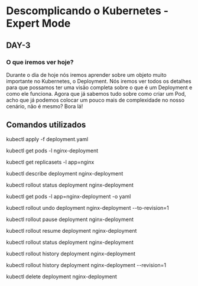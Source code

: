 # Descomplicando o Kubernetes - Expert Mode

## DAY-3

### O que iremos ver hoje?

Durante o dia de hoje nós iremos aprender sobre um objeto muito importante no Kubernetes, o Deployment. Nós iremos ver todos os detalhes para que possamos ter uma visão completa sobre o que é um Deployment e como ele funciona. Agora que já sabemos tudo sobre como criar um Pod, acho que já podemos colocar um pouco mais de complexidade no nosso cenário, não é mesmo? Bora lá!  

## Comandos utilizados

<p>kubectl apply -f deployment.yaml</p>
<p>kubectl get pods -l nginx-deployment</p>
<p>kubectl get replicasets -l app=nginx</p>
<p>kubectl describe deployment nginx-deployment</p>
<p>kubectl rollout status deployment nginx-deployment</p>
<p>kubectl get pods -l app=nginx-deployment -o yaml</p>
<p>kubectl rollout undo deployment nginx-deployment --to-revision=1</p>
<p>kubectl rollout pause deployment nginx-deployment</p>
<p>kubectl rollout resume deployment nginx-deployment</p>
<p>kubectl rollout status deployment nginx-deployment</p>
<p>kubectl rollout history deployment nginx-deployment</p>
<p>kubectl rollout history deployment nginx-deployment --revision=1</p>
<p>kubectl delete deployment nginx-deployment</p>







